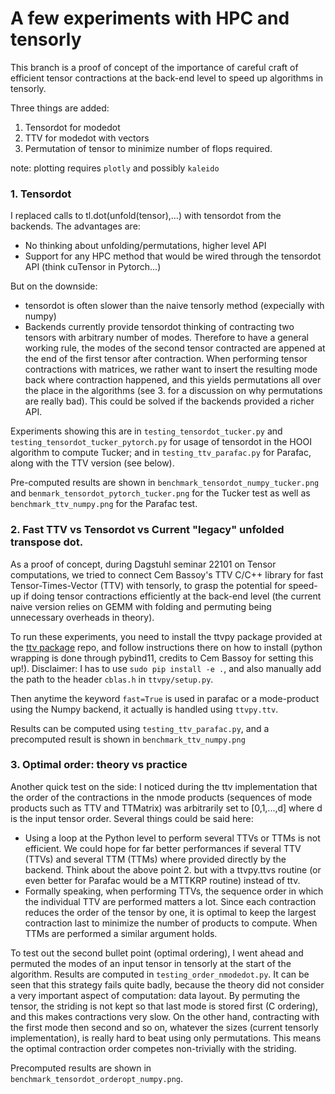 # A few experiments with HPC and tensorly

This branch is a proof of concept of the importance of careful craft of efficient tensor contractions at the back-end level to speed up algorithms in tensorly.

Three things are added:
1. Tensordot for modedot
2. TTV for modedot with vectors
3. Permutation of tensor to minimize number of flops required.

note: plotting requires `plotly` and possibly `kaleido`

### 1. Tensordot
I replaced calls to tl.dot(unfold(tensor),...)  with tensordot from the backends. The advantages are:
+ No thinking about unfolding/permutations, higher level API
+ Support for any HPC method that would be wired through the tensordot API (think cuTensor in Pytorch...)

But on the downside:
- tensordot is often slower than the naive tensorly method (expecially with numpy)
- Backends currently provide tensordot thinking of contracting two tensors with arbitrary number of modes. Therefore to have a general working rule, the modes of the second tensor contracted are appened at the end of the first tensor after contraction. When performing tensor contractions with matrices, we rather want to insert the resulting mode back where contraction happened, and this yields permutations all over the place in the algorithms (see 3. for a discussion on why permutations are really bad). This could be solved if the backends provided a richer API.

Experiments showing this are in `testing_tensordot_tucker.py` and `testing_tensordot_tucker_pytorch.py` for usage of tensordot in the HOOI algorithm to compute Tucker; and in `testing_ttv_parafac.py` for Parafac, along with the TTV version (see below).

Pre-computed results are shown in `benchmark_tensordot_numpy_tucker.png` and `benmark_tensordot_pytorch_tucker.png` for the Tucker test as well as `benchmark_ttv_numpy.png` for the Parafac test.

### 2. Fast TTV vs Tensordot vs Current "legacy" unfolded transpose dot.
As a proof of concept, during Dagstuhl seminar 22101 on Tensor computations, we tried to connect Cem Bassoy's TTV C/C++ library for fast Tensor-Times-Vector (TTV) with tensorly, to grasp the potential for speed-up if doing tensor contractions efficiently at the back-end level (the current naive version relies on GEMM with folding and permuting being unnecessary overheads in theory).

To run these experiments, you need to install the ttvpy package provided at the [ttv package](https://github.com/bassoy/ttv/tree/master/ttvpy) repo, and follow instructions there on how to install (python wrapping is done through pybind11, credits to Cem Bassoy for setting this up!). Disclaimer: I has to use `sudo pip install -e .`, and also manually add the path to the header `cblas.h` in `ttvpy/setup.py`.

Then anytime the keyword `fast=True` is used in parafac or a mode-product using the Numpy backend, it actually is handled using `ttvpy.ttv`.

Results can be computed using `testing_ttv_parafac.py`, and a precomputed result is shown in `benchmark_ttv_numpy.png`

### 3. Optimal order: theory vs practice
Another quick test on the side: I noticed during the ttv implementation that the order of the contractions in the nmode products (sequences of mode products such as TTV and TTMatrix) was arbitrarily set to [0,1,...,d] where d is the input tensor order. Several things could be said here:
- Using a loop at the Python level to perform several TTVs or TTMs is not efficient. We could hope for far better performances if several TTV (TTVs) and several TTM (TTMs) where provided directly by the backend. Think about the above point 2. but with a ttvpy.ttvs routine (or even better for Parafac would be a MTTKRP routine) instead of ttv.
- Formally speaking, when performing TTVs, the sequence order in which the individual TTV are performed matters a lot. Since each contraction reduces the order of the tensor by one, it is optimal to keep the largest contraction last to minimize the number of products to compute. When TTMs are performed a similar argument holds.

To test out the second bullet point (optimal ordering), I went ahead and permuted the modes of an input tensor in tensorly at the start of the algorithm. Results are computed in `testing_order_nmodedot.py`. It can be seen that this strategy fails quite badly, because the theory did not consider a very important aspect of computation: data layout. By permuting the tensor, the striding is not kept so that last mode is stored first (C ordering), and this makes contractions very slow. On the other hand, contracting with the first mode then second and so on, whatever the sizes (current tensorly implementation), is really hard to beat using only permutations. This means the optimal contraction order competes non-trivially with the striding.

Precomputed results are shown in `benchmark_tensordot_orderopt_numpy.png`.
